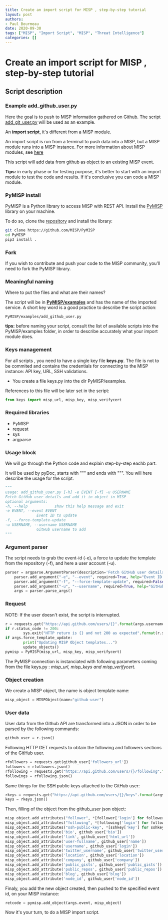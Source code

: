 ```yaml
---
title: Create an import script for MISP , step-by-step tutorial
layout: post
authors:
- Paul Bourmeau
date: 2020-09-30
tags: ["MISP", "Import Script", "MISP", "Threat Intelligence"]
categories: []
---
```


# Create an import script for MISP , step-by-step tutorial

## Script description
### Example add_github_user.py

Here the goal is to push to MISP information gathered on Github. The script [add_git_user.py](https://github.com/MISP/PyMISP/blob/main/examples/add_github_user.py) will be used as an example.

An **import script**, it's different from a MISP module.

An import script is run from a terminal to push data into a MISP, but a MISP module runs into a MISP instance. For more information about MISP modules, see [here](https://misp.github.io/misp-modules/)

This script will add data from github as object to an existing MISP event.

**Tips:** in early phase or for testing purpose, it's better to start with an import module to test the code and results. If it's conclusive you can code a MISP module.


### PyMISP install

PyMISP is a Python library to access MISP with REST API. Install the [PyMISP](https://github.com/MISP/PyMISP) library on your machine.

To do so, clone the [repository](https://github.com/MISP/PyMISP) and install the library:

~~~bash
git clone https://github.com/MISP/PyMISP
cd PyMISP
pip3 install .
~~~

### Fork

If you wish to contribute and push your code to the MISP community, you'll need to fork the PyMISP library.

### Meaningful naming

Where to put the files and what are their names?

The script will be in **[PyMISP/examples](https://github.com/MISP/PyMISP/tree/main/examples)** and has the name of the imported service. A short key word is a good practice to describe the script action:

~~~
PyMISP/examples/add_github_user.py
~~~

**tips:** before naming your script, consult the list of available scripts into the PyMISP/examples folder, in order to describe accurately what your import module does.

### Keys management

For all scripts , you need to have a single key file **keys.py**. The file is not to be commited and contains the credentials for connecting to the MISP instance: API key, URL, SSH validations.

- You create a file keys.py into the dir PyMISP/examples.

References to this file will be later set in the script:

~~~python
from keys import misp_url, misp_key, misp_verifycert
~~~


### Required libraries

- PyMISP
- request
- sys
- argparse

### Usage block

We will go through the Python code and explain step-by-step eachb part.

It will be used by pyDoc, starts with """ and ends with """. You will here describe the usage for the script.

~~~~python
"""
usage: add_github_user.py [-h] -e EVENT [-f] -u USERNAME
Fetch GitHub user details and add it in object in MISP
optional arguments:
-h, --help            show this help message and exit
-e EVENT, --event EVENT
		      Event ID to update
-f, --force-template-update
-u USERNAME, --username USERNAME
		      GitHub username to add
"""
~~~~

### Argument parser

The script needs to grab the event-id (-e), a force to update the template from the repository (-f), and here a user account (-u).

~~~~python
parser = argparse.ArgumentParser(description='Fetch GitHub user details and add it in object in MISP')
    parser.add_argument("-e", "--event", required=True, help="Event ID to update")
    parser.add_argument("-f", "--force-template-update", required=False, action="store_true")
    parser.add_argument("-u", "--username", required=True, help="GitHub username to add")
    args = parser.parse_args()
~~~~

### Request

NOTE: If the user doesn't exist, the script is interrupted.

~~~~python
r = requests.get("https://api.github.com/users/{}".format(args.username))
if r.status_code != 200:
		sys.exit("HTTP return is {} and not 200 as expected".format(r.status_code))
if args.force_template_update:
		print("Updating MISP Object templates...")
		update_objects()
pymisp = PyMISP(misp_url, misp_key, misp_verifycert)

~~~~

The PyMISP connection is instanciated with following parameters coming from the file keys.py : *misp_url, misp_keys and misp_verifycert*.

### Object creation

We create a MISP object, the name is object template name:

~~~~python
misp_object = MISPObject(name="github-user")
~~~~

### User data

User data from the Github API are transformed into a JSON in order to be parsed by the following commands:

~~~~python
github_user = r.json()
~~~~

Following HTTP GET requests to obtain the following and followers sections of the GitHub user.

~~~~python
rfollowers = requests.get(github_user['followers_url'])
followers = rfollowers.json()
rfollowing = requests.get("https://api.github.com/users/{}/following".format(args.username))
followings = rfollowing.json()
~~~~

Same things for the SSH public keys attached to the GitHub user:

~~~~python
rkeys = requests.get("https://api.github.com/users/{}/keys".format(args.username))
keys = rkeys.json()
~~~~

Then, filling of the object from the github_user json object:

~~~~python
misp_object.add_attributes("follower", *[follower['login'] for follower in followers])
misp_object.add_attributes("following", *[following['login'] for following in followings])
misp_object.add_attributes("ssh-public-key", *[sshkey['key'] for sshkey in keys])
misp_object.add_attribute('bio', github_user['bio'])
misp_object.add_attribute('link', github_user['html_url'])
misp_object.add_attribute('user-fullname', github_user['name'])
misp_object.add_attribute('username', github_user['login'])
misp_object.add_attribute('twitter_username', github_user['twitter_username'])
misp_object.add_attribute('location', github_user['location'])
misp_object.add_attribute('company', github_user['company'])
misp_object.add_attribute('public_gists', github_user['public_gists'])
misp_object.add_attribute('public_repos', github_user['public_repos'])
misp_object.add_attribute('blog', github_user['blog'])
misp_object.add_attribute('node_id', github_user['node_id'])
~~~~

Finaly, you add the new object created, then pushed to the specified event id, on your MISP instance:

~~~~python
retcode = pymisp.add_object(args.event, misp_object)
~~~~

Now it's your turn, to do a MISP import script.
